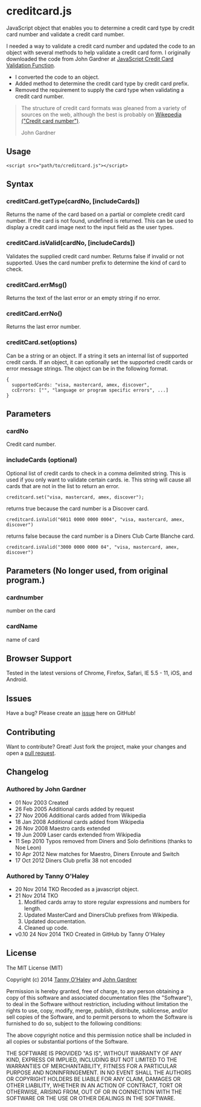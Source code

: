 # creditcard.js

JavaScript object that enables you to determine a credit card type by credit card number and validate a credit card number.

I needed a way to validate a credit card number and updated the code to an object with several methods to help validate a credit card form. I originally downloaded the code from John Gardner at [JavaScript Credit Card Validation Function](http://www.braemoor.co.uk/software/creditcard.shtml).

* I converted the code to an object.
* Added method to determine the credit card type by credit card prefix.
* Removed the requirement to supply the card type when validating a credit card number.

> The structure of credit card formats was gleaned from a variety of sources on the web, although the best is probably on [Wikepedia ("Credit card number")](http://en.wikipedia.org/wiki/Credit_card_number).
>
> John Gardner

## Usage

    <script src="path/to/creditcard.js"></script>

## Syntax

### creditCard.getType(cardNo, [includeCards])
Returns the name of the card based on a partial or complete credit card number. If the card is not found, undefined is returned. This can be used to display a credit card image next to the input field as the user types.

### creditCard.isValid(cardNo, [includeCards])
Validates the supplied credit card number. Returns false if invalid or not supported. Uses the card number prefix to determine the kind of card to check.

### creditCard.errMsg()
  Returns the text of the last error or an empty string if no error.

### creditCard.errNo()
Returns the last error number.

### creditCard.set(options)
Can be a string or an object. If a string it sets an internal list of supported credit cards. If an object, it can optionally set the supported credit cards or error message strings. The object can be in the following format.

    {
      supportedCards: "visa, mastercard, amex, discover",
      ccErrors: ["", "language or program specific errors", ...]
    }

## Parameters
### cardNo

Credit card number.

### includeCards (optional)

Optional list of credit cards to check in a comma delimited string. This is used if you only want to validate certain cards. ie. This string will cause all cards that are not in the list to return an error.

    creditcard.set("visa, mastercard, amex, discover");

returns true because the card number is a Discover card.

    creditcard.isValid("6011 0000 0000 0004", "visa, mastercard, amex, discover")

returns false because the card number is a Diners Club Carte Blanche card.

    creditcard.isValid("3000 0000 0000 04", "visa, mastercard, amex, discover")


## Parameters (No longer used, from original program.)
### cardnumber
number on the card

### cardName
name of card

## Browser Support

Tested in the latest versions of Chrome, Firefox, Safari, IE 5.5 - 11, iOS, and Android.

## Issues

Have a bug? Please create an [issue](https://github.com/tannyo/creditcard.js/issues) here on GitHub!

## Contributing

Want to contribute? Great! Just fork the project, make your changes and open a [pull request](https://github.com/tannyo/creditcard.js/pulls).

## Changelog
### Authored by John Gardner
* 01 Nov 2003 Created
* 26 Feb 2005 Additional cards added by request
* 27 Nov 2006 Additional cards added from Wikipedia
* 18 Jan 2008 Additional cards added from Wikipedia
* 26 Nov 2008 Maestro cards extended
* 19 Jun 2009 Laser cards extended from Wikipedia
* 11 Sep 2010 Typos removed from Diners and Solo definitions (thanks to Noe Leon)
* 10 Apr 2012 New matches for Maestro, Diners Enroute and Switch
* 17 Oct 2012 Diners Club prefix 38 not encoded

### Authored by Tanny O'Haley
* 20 Nov 2014 TKO Recoded as a javascript object.
* 21 Nov 2014 TKO
  1. Modified cards array to store regular expressions and numbers for length.
  2. Updated MasterCard and DinersClub prefixes from Wikipedia.
  3. Updated documentation.
  4. Cleaned up code.
* v0.10 24 Nov 2014 TKO Created in GitHub by Tanny O'Haley

## License

The MIT License (MIT)

Copyright (c) 2014 [Tanny O'Haley](http://tanny.ica.com) and [John Gardner](http://www.braemoor.co.uk/)

Permission is hereby granted, free of charge, to any person obtaining a copy
of this software and associated documentation files (the "Software"), to deal
in the Software without restriction, including without limitation the rights
to use, copy, modify, merge, publish, distribute, sublicense, and/or sell
copies of the Software, and to permit persons to whom the Software is
furnished to do so, subject to the following conditions:

The above copyright notice and this permission notice shall be included in all
copies or substantial portions of the Software.

THE SOFTWARE IS PROVIDED "AS IS", WITHOUT WARRANTY OF ANY KIND, EXPRESS OR
IMPLIED, INCLUDING BUT NOT LIMITED TO THE WARRANTIES OF MERCHANTABILITY,
FITNESS FOR A PARTICULAR PURPOSE AND NONINFRINGEMENT. IN NO EVENT SHALL THE
AUTHORS OR COPYRIGHT HOLDERS BE LIABLE FOR ANY CLAIM, DAMAGES OR OTHER
LIABILITY, WHETHER IN AN ACTION OF CONTRACT, TORT OR OTHERWISE, ARISING FROM,
OUT OF OR IN CONNECTION WITH THE SOFTWARE OR THE USE OR OTHER DEALINGS IN THE
SOFTWARE.
